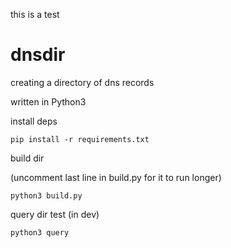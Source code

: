 this is a test

# dnsdir

creating a directory of dns records

written in Python3

install deps

```
pip install -r requirements.txt
```

build dir

(uncomment last line in build.py for it to run longer)

```
python3 build.py
```

query dir test (in dev)
```
python3 query
```
